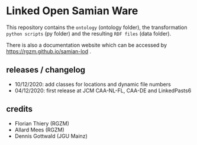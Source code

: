 # Linked Open Samian Ware

This repository contains the `ontology` (ontology folder), the transformation `python scripts` (py folder) and the resulting `RDF files` (data folder).
    
There is also a documentation website which can be accessed by <https://rgzm.github.io/samian-lod> .
  
## releases / changelog   
    
-   10/12/2020: add classes for locations and dynamic file numbers
-   04/12/2020: first release at JCM CAA-NL-FL, CAA-DE and LinkedPasts6
 
## credits

-   Florian Thiery (RGZM)
-   Allard Mees (RGZM)
-   Dennis Gottwald (JGU Mainz)
